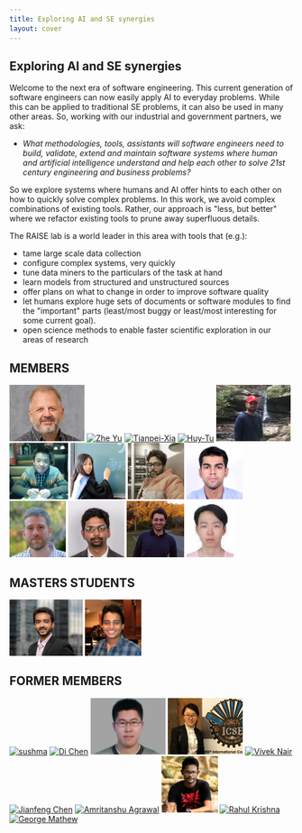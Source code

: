 ```yaml
---
title: Exploring AI and SE synergies
layout: cover
---
```


## Exploring AI and SE synergies

Welcome to the next era of software engineering. This current generation of software engineers can now easily apply AI to everyday problems. While this can be applied to traditional SE problems, it can also be used in many other areas. So, working with our industrial and government partners, we ask:

-   <em>What methodologies, tools, assistants will software engineers need to build, validate, extend and maintain software systems where human and artificial intelligence understand and help each other to solve 21st century engineering and business problems?</em>

So we explore systems where humans and AI offer hints to each other on how to quickly solve complex problems. In this work, we avoid complex combinations of existing tools. Rather, our approach is "less, but better" where we refactor existing tools to prune away superfluous details.

The RAISE lab is a world leader in this area with tools that (e.g.):

-   tame large scale data collection
-   configure complex systems, very quickly
-   tune data miners to the particulars of the task at hand
-   learn models from structured and unstructured sources
-   offer plans on what to change in order to improve software quality
-   let humans explore huge sets of documents or software modules to find the "important" parts (least/most buggy or least/most interesting for some current goal).
-   open science methods to enable faster scientific exploration in our areas of research

## MEMBERS

<a href="/people/2014/08/15/Tim-Menzies/"> <img src="/img/timm.png" alt="Tim Menzies" height="100" ></a>
<a href="/people/2015/08/30/Zhe-Yu/"> <img src="/img/Zhe.jpg" alt="Zhe Yu" height="100"  ></a>
<a href="/people/2017/09/01/Tianpei-Xia/"> <img src="/img/xia.jpg" alt="Tianpei-Xia" height="100" ></a>
<a href="/people/2017/09/02/Huy-Tu/"> <img src="/img/huy.jpg" alt="Huy-Tu" height="100"></a>
<a href="/people/2018/11/18/Suvodeep-Majumder/"> <img src="/img/suvodeep.JPG" alt="Suvodeep-Majumder" height="100"></a>
<a href="/people/2018/08/20/Rui-Shu/"> <img src="/img/Rui_Shu.jpg" alt="Rui-Shu" height="100"></a>
<a href="/people/2018/11/11/Xueqi-Yang/"> <img src="/img/sherry_yang.jpg" alt="Xueqi-Yang" height="100"></a>
<a href="/people/2018/12/22/Shrikanth-NC"> <img src="/img/shrikanth.jpg" alt="Shrikanth-NC" height="100"></a>
<a href="/people/2018/12/29/Joy-Chakraborty"> <img src="/img/joymallya.jpg" alt="Joy Chakraborty" height="100"></a>
<a href="/people/2020/01/22/Dylan-Wilson"> <img src="/img/Dylan.jpg" alt="Dylan Wilson" height="100"></a>
<a href="/people/2020/01/22/Rahul-Yedida"> <img src="/img/Rahul_Yedida.jpg" alt="Rahul Yedida" height="100"></a>
<a href="/people/2020/01/22/Andre-Motta"> <img src="/img/AndreMotta.jpg" alt="Andre Motta" height="100"></a>
<a href="/people/2020/01/22/Kewen-Peng"> <img src="/img/KewenPeng.jpg" alt="Kewen Peng" height="100"></a>


## MASTERS STUDENTS

<a href="/people/2020/01/22/Pranav-Mody"> <img src="/img/pranav.jpg" alt="Pranav Mody" height="100"></a>
<a href="/people/2020/01/29/Rishabh-Agrawal"> <img src="/img/rishabh.jpg" alt="Rishabh Agrawal" height="100"></a>


## FORMER MEMBERS

<a href="/people/2015/05/13/Sushma-ravichandran/"> <img src="/img/sushma.jpg" alt="sushma" height="100"></a>
<a href="/people/2016/01/20/Di-Chen/"> <img src="/img/jack.jpg" alt="Di Chen" height="100" ></a>
<a href="/people/2014/09/30/Wei-Fu/"> <img src="/img/wei.jpg" alt="Wei FU" height="100" ></a>
<a href="/people/2017/09/03/Junjie-Wang/"> <img src="/img/wang.jpg" alt="Junjie wang" height="100" ></a>
<a href="/people/2014/10/15/Vivek-Nair/"> <img src="/img/vivek.jpg" alt="Vivek Nair" height="100" ></a>
<a href="/people/2015/08/15/Jianfeng-Chen/"> <img src="/img/chen.jpg" alt="Jianfeng Chen" height="100" ></a>
<a href="/people/2015/09/01/Amritanshu-Agrawal/"> <img src="http://static.wixstatic.com/media/1bf308_01e141375f454173b368feb66f3ee865.png_srz_p_325_348_75_22_0.50_1.20_0.00_png_srz" alt="Amritanshu Agrawal" height="100" ></a>
<a href="people/2019/02/01/FahmidMorshed-Fahid/"> <img src="/img/fahmidmorshed.jpg" alt="FahmidMorshed Fahid" height="100" ></a>
<a href="/people/2014/10/04/Rahul-Krishna/"> <img src="/img/rahlk.jpg" alt="Rahul Krishna" height="100" ></a>
<a href="/people/2014/12/30/George-Mathew/"> <img src="https://avatars0.githubusercontent.com/u/5582924?v=3&s=460" alt="George Mathew" height="100" ></a>
